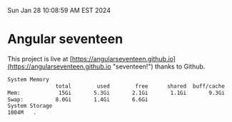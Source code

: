 Sun Jan 28 10:08:59 AM EST 2024

# Angular seventeen


This project is live at [https://angularseventeen.github.io](https://angularseventeen.github.io "seventeen!") thanks to Github.

```bash
System Memory
               total        used        free      shared  buff/cache   available
Mem:            15Gi       5.3Gi       2.1Gi       1.1Gi       9.3Gi        10Gi
Swap:          8.0Gi       1.4Gi       6.6Gi
System Storage
1004M	.
```
